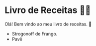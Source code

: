 # Livro de Receitas :man_cook:

Olá! Bem vindo ao meu livro de receitas. :handshake:

- Strogonoff de Frango.
- Pavê
